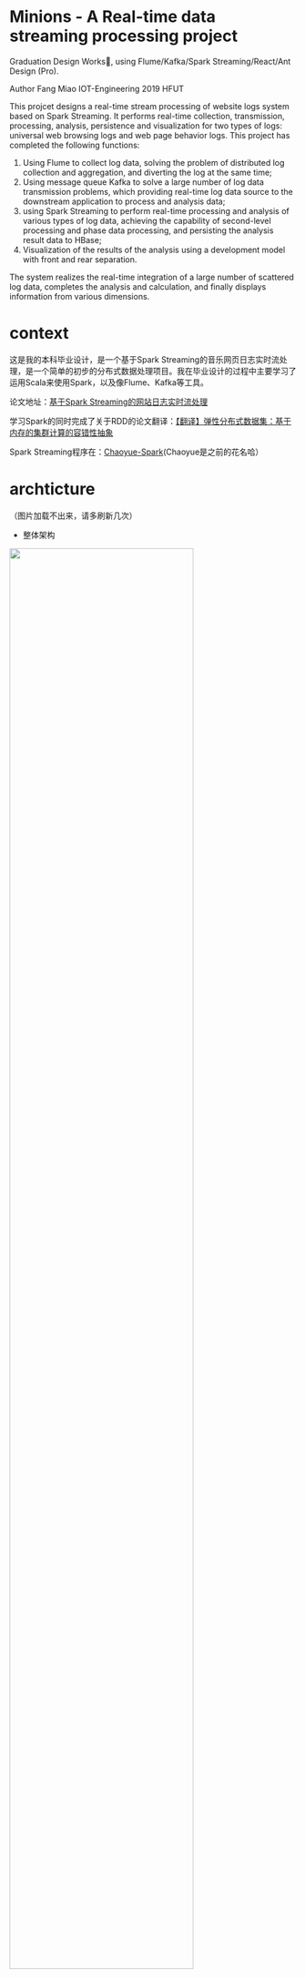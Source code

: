 # Minions - A Real-time data streaming processing project
Graduation Design Works🌟, using Flume/Kafka/Spark Streaming/React/Ant Design (Pro).

Author Fang Miao IOT-Engineering 2019 HFUT

This projcet designs a real-time stream processing of website logs system based on Spark Streaming. It performs real-time collection, transmission, processing, analysis, persistence and visualization for two types of logs: universal web browsing logs and web page behavior logs. 
This project has completed the following functions: 
1) Using Flume to collect log data, solving the problem of distributed log collection and aggregation, and diverting the log at the same time; 
2) Using message queue Kafka to solve a large number of log data transmission problems, which providing real-time log data source to the downstream application to process and analysis data; 
3) using Spark Streaming to perform real-time processing and analysis of various types of log data, achieving the capability of second-level processing and phase data processing, and persisting the analysis result data to HBase; 
4) Visualization of the results of the analysis using a development model with front and rear separation. 

The system realizes the real-time integration of a large number of scattered log data, completes the analysis and calculation, and finally displays information from various dimensions.

# context
这是我的本科毕业设计，是一个基于Spark Streaming的音乐网页日志实时流处理，是一个简单的初步的分布式数据处理项目。我在毕业设计的过程中主要学习了运用Scala来使用Spark，以及像Flume、Kafka等工具。

论文地址：[基于Spark Streaming的网站日志实时流处理](https://fangmiao97.github.io/2019/06/01/graduation-design-paper/)

学习Spark的同时完成了关于RDD的论文翻译：[【翻译】弹性分布式数据集：基于内存的集群计算的容错性抽象 ](https://fangmiao97.github.io/2019/04/13/tanslate-Resilient-Distributed-Datasets-A-Fault-Tolerant-Abstraction%E2%80%93for-In-Memory-Cluster-Computing/)

Spark Streaming程序在：[Chaoyue-Spark](https://github.com/fangmiao97/Chaoyue-s-Sparktrain)(Chaoyue是之前的花名哈）


# archticture
（图片加载不出来，请多刷新几次）

* 整体架构

<img src="https://puui.qpic.cn/fans_admin/0/3_519860944_1563288307680/0" width="80%">

* 日志产生模块

<img src="https://p.pstatp.com/origin/fe95000115d770fee71d" width="40%">

* 日志采集与传输模块

<img src="https://p.pstatp.com/origin/ff650000be9c7f9bb8de" width="40%">

* 日志处理分析持久化模块

<img src="https://p.pstatp.com/origin/fe800001840d4bed222e" width="40%">

* 分析结果可视化模块
 
<img src="https://p.pstatp.com/origin/ff260001293173d88192" width="40%">

# display

<img src="https://cy-pic.kuaizhan.com/g3/82/f3/20a7-e8be-43e5-b863-d2db76b5028a63">

* 今日数据概览

今日数据概览页面展示当日实时数据，包括：实时PageView、七日PV走势、今日PV走势，各类目实时访问统计、各类目访问趋势、今日来源网站统计和今日热搜词云。

页面根据维度逐渐细化来布局，从上到下从左到右，首先是PV的总量，然后从一天中的时间为维度和类目为维度细化PV值，再到其他杂项指标。

今日PV走势组件展示了网站访问在一天内的趋势，每30分钟统计30分钟内访问量，可以看出音乐网站的用户群体在中午和傍晚到晚上十分活跃。

类目实时访问统计展示了用户对哪一个子类目更偏爱，哪些类目需要优化。七日PV比较给一周内的PV比较，可以大致看到某一天的网站浏览状况，需要历史日期更细化的数据可以到历史数据查询里查看。

类目访问趋势展示了各类目的今日访问趋势，是前面两个维度的横向和纵向细化，帮助网站运营人员从细节查看网站数据。杂项数据包括来源网站统计和热搜词云，这些展示的是从搜索引擎过来的流量的分析，根据搜索引擎的热搜词，可以帮助网站进行SEO（搜索引擎优化），提高网站排名。

<img src="https://p.pstatp.com/origin/fe9100018901aa8434b5">

* 历史数据查询

历史数据查询提供选择日期的组件，可以查看所选日期当天的相关数据。提供30天PV比较，可以看到更长时间区间内网站浏览量的变化，通过这些变化的观察可以对网站的运营策略进行适当的调整。

![](https://puui.qpic.cn/fans_admin/0/3_1359855289_1562043443136/0)

* 音乐网站用户行为模拟

音乐网站行为的模拟，具有典型的歌曲资源位组件，可以模拟的行为有歌曲播放、收藏和评论。点击按钮则会调用后端相关接口，后端通过log4j记录下行为日志数据。一个歌曲资源包括歌名、歌手、专辑、封面地址、音乐资源地址、风格和标签等，使用MySQL保存这些资源信息。

![](https://puui.qpic.cn/fans_admin/0/3_1359855289_1562043479782/0)

* 行为数据分析

页面行为日志数据的实时处理分析展示页面。展示的内容包括，今日歌曲播放一览、近一小时最热播放歌曲、播放歌曲类型统计、今日加权热门歌曲、今日歌曲评论和收藏统计。今日歌曲播放一览展示今日实时的歌曲播放量统计。

近一小时最热播放歌曲展示一小时窗口时间的歌曲播放量排行，是前一个统计维度的子集。

歌曲播放类型统计使用南丁格尔玫瑰花环展示实时歌曲播放不同类型数量的统计，这个维度即是对实时流处理中得到的分析结果进行更高一级的抽象，在可视化的后端将歌曲播放量与歌曲资源进行连接操作得到歌曲类型统计。

今日加权热门歌曲通过将三中行为的统计量进行加权，得到热门歌曲，加权权值为播放0.5：收藏1：评论0.8。另外两个展示的是实时歌曲收藏量与评论量。

![](https://puui.qpic.cn/fans_admin/0/3_1359855289_1562043549502/0)

